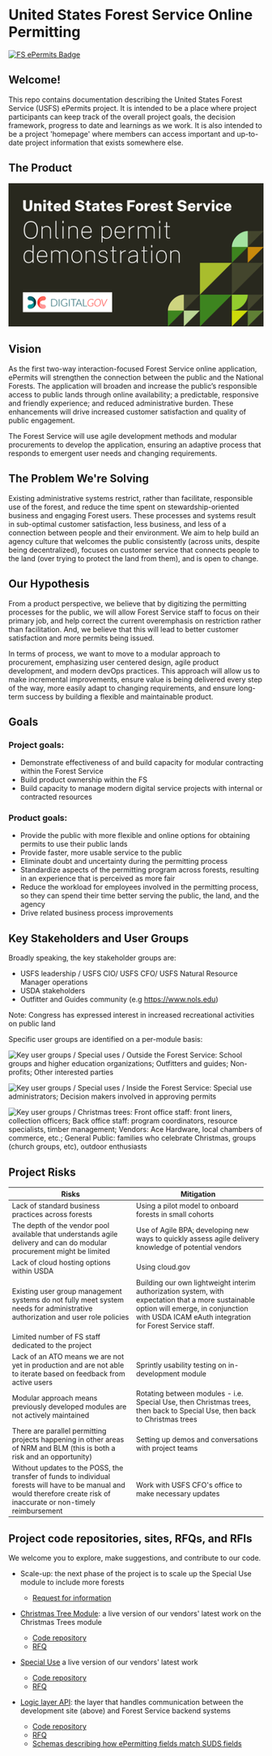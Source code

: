 # United States Forest Service Online Permitting

[![FS ePermits Badge](https://img.shields.io/badge/-ePermit-006227.svg?colorA=FFC526&logo=data%3Aimage%2Fpng%3Bbase64%2CiVBORw0KGgoAAAANSUhEUgAAAA4AAAAOCAMAAAAolt3jAAACFlBMVEUAAAD%2F%2FyXsvSW8qiXLsCXjuSXyvyX7wiX2wSXqvCXUsyXBrCXvviX%2F%2FyX8yCWUmyVliSV%2FkyV7kSWIlyV0jiWZnSX9yCXNsSXRsiXWtCVWgyVYhCXZtiX%2FyCV8kiV%2BkiX%2FyiX%2FzCWIliWElSX%2FzSX2wiVniSV3kCX2wiXUtCU5eCVujCXWtCW%2FqyXDrSWtpCWwpSWmoiWypiXeuCWJlyWPmSXiuiX%2F1CXsvSXFriW4qSWrpCWElCVdhiWSmiW3qCXCrSXQsiXyvyX%2F1CX%2F%2FyP%2F5yX%2F0iX%2FxCXrvCX%2FxiX%2F0iX%2F5yUcbCU6eCVAeiUfbiVEfCVEfCVZhCVEfCUzdSUtcyVAeyVNfyVZhCVGfSVEfCUqciUSaSUIZCUYayWPmSUUaiUCYiUVaiU1diVjiCUjcCVNfyVFfCXnuyU%2FeiUqciVliSVPgCWQmSUlcCVQgSV7kSX%2FxiWHliVPgCWPmSUtcyWLlyUibyVXgyWzpyX%2FxyXJryUXayVahCWIliWOmCU4eCV2jyXBrCXcuCXMsSVbhSUYaiV1jyU4eCVOgCVujCU6eCUudCWAkyUlcCVEfCVehiVYhCU%2FeiVvjSUSaSUAYiUAYiU1diWAlCUxdSUAYSUBYiUTaSVvjSVqiyVGfSUcbCUQaCUPaCUNZyULZiURaSUYayU6eCVehiVehiV1jyVmiSVOgCVRgSVSgSV2jyVxjSVvjSVMulUvAAAATHRSTlMAAGrao3NYUFdvndVtADfb%2Ffn2%2BP3cOMHAl%2F39lT7v7jsx6eozTPT2UoT%2B%2F4%2FGz%2FL46ut68%2FJ4B1Kau9Pu%2F%2BzQt5NMBgAKGUikQxYIJokgEwAAAFtJREFUCNdjZGBEBiwMvIy2jIcZGRkZrRiPMTIyiFsiJPcxMkgyOsJ4OxhZGFgYOeE6SeMyMuhGI0yew8LAxI3gMqFxGRmMGUthvBZGRgZzFEczMDC4QJlbGRgA3KAIv74V5FUAAAAASUVORK5CYII%3D)](README.md)

## Welcome!

This repo contains documentation describing the United States Forest Service (USFS) ePermits project. It is intended to be a place where project participants can keep track of the overall project goals, the decision framework, progress to date and learnings as we work. It is also intended to be a project 'homepage' where members can access important and up-to-date project information that exists somewhere else.

## The Product

[![United States Forest Service Online Demonstration Youtube Link](https://github.com/18F/fs-online-permitting/blob/add-video/imgs/usfs-online-permit-demonstration.png?raw=true)](https://www.youtube.com/watch?v=dDVN2pL9xFs&t=5s)


## Vision

As the first two-way interaction-focused Forest Service online application, ePermits will strengthen the connection between the public and the National Forests. The application will broaden and increase the public’s responsible access to public lands through online availability; a predictable, responsive and friendly experience; and reduced administrative burden. These enhancements will drive increased customer satisfaction and quality of public engagement.

The Forest Service will use agile development methods and modular procurements to develop the application, ensuring an adaptive process that responds to emergent user needs and changing requirements.

## The Problem We're Solving

Existing administrative systems restrict, rather than facilitate, responsible use of the forest, and reduce the time spent on stewardship-oriented business and engaging Forest users. These processes and systems result in sub-optimal customer satisfaction, less business, and less of a connection between people and their environment.
We aim to help build an agency culture that welcomes the public consistently (across units, despite being decentralized), focuses on customer service that connects people to the land (over trying to protect the land from them), and is open to change.

## Our Hypothesis

From a product perspective, we believe that by digitizing the permitting processes for the public, we will allow Forest Service staff to focus on their primary job, and help correct the current overemphasis on restriction rather than facilitation. And, we believe that this will lead to better customer satisfaction and more permits being issued.

In terms of process, we want to move to a modular approach to procurement, emphasizing user centered design, agile product development, and modern devOps practices. This approach will allow us to make incremental improvements, ensure value is being delivered every step of the way, more easily adapt to changing requirements, and ensure long-term success by building a flexible and maintainable product.

## Goals

### Project goals:
* Demonstrate effectiveness of and build capacity for modular contracting within the Forest Service
* Build product ownership within the FS
* Build capacity to manage modern digital service projects with internal or contracted resources

### Product goals:
* Provide the public with more flexible and online options for obtaining permits to use their public lands
* Provide faster, more usable service to the public
* Eliminate doubt and uncertainty during the permitting process
* Standardize aspects of the permitting program across forests, resulting in an experience that is perceived as more fair
* Reduce the workload for employees involved in the permitting process, so they can spend their time better serving the public, the land, and the agency
* Drive related business process improvements

## Key Stakeholders and User Groups

Broadly speaking, the key stakeholder groups are:
* USFS leadership / USFS CIO/ USFS CFO/ USFS Natural Resource Manager operations
* USDA stakeholders
* Outfitter and Guides community (e.g  https://www.nols.edu)

Note: Congress has expressed interest in increased recreational activities on public land

Specific user groups are identified on a per-module basis:

![Key user groups / Special uses / Outside the Forest Service: School groups and higher education organizations; Outfitters and guides; Non-profits; Other interested parties](https://user-images.githubusercontent.com/8389648/35126108-ffead562-fc60-11e7-8747-43d81040a5ef.png)

![Key user groups / Special uses / Inside the Forest Service: Special use administrators; Decision makers involved in approving permits](https://user-images.githubusercontent.com/8389648/35126111-013f3aa2-fc61-11e7-9cf7-e0717c9c0b17.png)

![Key user groups / Christmas trees: Front office staff: front liners, collection officers; Back office staff: program coordinators, resource specialists, timber management; Vendors: Ace Hardware, local chambers of commerce, etc.; General Public: families who celebrate Christmas, groups (church groups, etc), outdoor enthusiasts](https://user-images.githubusercontent.com/8389648/35126113-02835aba-fc61-11e7-8526-f9abea689f13.png)

## Project Risks

| Risks | Mitigation |
| ----- | ---------- |
| Lack of standard business practices across forests | Using a pilot model to onboard forests in small cohorts |
| The depth of the vendor pool available that understands agile delivery and can do modular procurement might be limited | Use of Agile BPA; developing new ways to quickly assess agile delivery knowledge of potential vendors |
| Lack of cloud hosting options within USDA | Using cloud.gov |
| Existing user group management systems do not fully meet system needs for administrative authorization and user role policies  | Building our own lightweight interim authorization system, with expectation that a more sustainable option will emerge, in conjunction with USDA ICAM eAuth integration for Forest Service staff.  |
| Limited number of FS staff dedicated to the project ||
| Lack of an ATO means we are not yet in production and are not able to iterate based on feedback from active users | Sprintly usability testing on in-development module |
| Modular approach means previously developed modules are not actively maintained | Rotating between modules - i.e. Special Use, then Christmas trees, then back to Special Use, then back to Christmas trees |
| There are parallel permitting projects happening in other areas of NRM and BLM (this is both a risk and an opportunity) | Setting up demos and conversations with project teams ||
Without updates to the POSS, the transfer of funds to individual forests will have to be manual and would therefore create risk of inaccurate or non-timely reimbursement | Work with USFS CFO's office to make necessary updates

## Project code repositories, sites, RFQs, and RFIs

We welcome you to explore, make suggestions, and contribute to our code.

- Scale-up: the next phase of the project is to scale up the Special Use module to include more forests
   - [Request for information](https://github.com/18F/its70-fs-epermit-scale-up)

- [Christmas Tree Module](https://forest-service-epermit.app.cloud.gov/christmas-trees/forests): a live version of our vendors' latest work on the Christmas Trees module
    - [Code repository](https://github.com/18F/fs-permit-platform)
    - [RFQ](https://github.com/18F/bpa-fs-xmas-trees/blob/master/docs/RFQ.md)

- [Special Use](https://forest-service-epermit.app.cloud.gov/) a live version of our vendors' latest work

    - [Code repository](https://github.com/18F/fs-permit-platform)
    - [RFQ](https://github.com/18F/bpa-fs-epermit-intake)

- [Logic layer API](https://fs-middlelayer-api.app.cloud.gov/): the layer that handles communication between the development site (above) and Forest Service backend systems
    - [Code repository](https://github.com/18F/fs-middlelayer-api)
    - [RFQ](https://github.com/18F/bpa-fs-epermit-api)
    - [Schemas describing how ePermitting fields match SUDS fields](https://github.com/18F/fs-permit-api-schemas)
